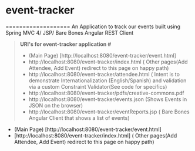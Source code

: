 # event-tracker
===================
An Application to track our events built using Spring MVC 4/ JSP/ Bare Bones Angular REST Client

> **URI's for event-tracker application #**
> - (Main Page) [http://localhost:8080/event-tracker/event.html]
> - http://localhost:8080/event-tracker/index.html ( Other pages(Add Attendee, Add Event) redirect to this page on happy path)
> - http://localhost:8080/event-tracker/attendee.html ( Intent is to demonstrate Internationalization (English/Spanish) and validation via a custom Constraint Validator(See code for specifics)
> - http://localhost:8080/event-tracker/pdfs/creative-commons.pdf 
> - http://localhost:8080/event-tracker/events.json (Shows Events in JSON on the browser)
> - http://localhost:8080/event-tracker/eventReports.jsp ( Bare Bones Angular Client that shows a list of events)

- (Main Page) [http://localhost:8080/event-tracker/event.html]
- [http://localhost:8080/event-tracker/index.html] ( Other pages(Add Attendee, Add Event) redirect to this page on happy path)